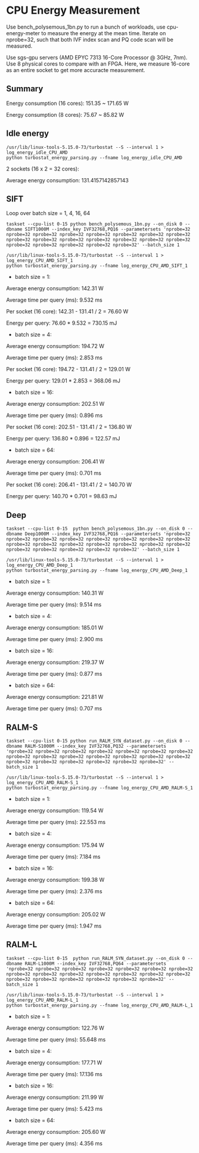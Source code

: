 # CPU Energy Measurement

Use bench_polysemous_1bn.py to run a bunch of workloads, use cpu-energy-meter to measure the energy at the mean time. Iterate on nprobe=32, such that both IVF index scan and PQ code scan will be measured.

Use sgs-gpu servers (AMD EPYC 7313 16-Core Processor @ 3GHz, 7nm). Use 8 physical cores to compare with an FPGA. Here, we measure 16-core as an entire socket to get more accuracte measurement.

## Summary

Energy consumption (16 cores): 151.35 ~ 171.65 W

Energy consumption (8 cores): 75.67 ~ 85.82 W

## Idle energy

```
/usr/lib/linux-tools-5.15.0-73/turbostat --S --interval 1 > log_energy_idle_CPU_AMD
python turbostat_energy_parsing.py --fname log_energy_idle_CPU_AMD
```

2 sockets (16 x 2 = 32 cores):

Average energy consumption:  131.4157142857143

## SIFT

Loop over batch size = 1, 4, 16, 64

```
taskset --cpu-list 0-15 python bench_polysemous_1bn.py --on_disk 0 --dbname SIFT1000M --index_key IVF32768,PQ16 --parametersets 'nprobe=32 nprobe=32 nprobe=32 nprobe=32 nprobe=32 nprobe=32 nprobe=32 nprobe=32 nprobe=32 nprobe=32 nprobe=32 nprobe=32 nprobe=32 nprobe=32 nprobe=32 nprobe=32 nprobe=32 nprobe=32 nprobe=32 nprobe=32' --batch_size 1

/usr/lib/linux-tools-5.15.0-73/turbostat --S --interval 1 > log_energy_CPU_AMD_SIFT_1
python turbostat_energy_parsing.py --fname log_energy_CPU_AMD_SIFT_1 
```

* batch size = 1: 

Average energy consumption: 142.31 W

Average time per query (ms): 9.532 ms

Per socket (16 core): 142.31 - 131.41 / 2 = 76.60 W

Energy per query:  76.60 * 9.532 = 730.15 mJ

* batch size = 4: 

Average energy consumption: 194.72 W

Average time per query (ms): 2.853 ms

Per socket (16 core): 194.72 - 131.41 / 2 = 129.01 W

Energy per query:  129.01 * 2.853 = 368.06 mJ

* batch size = 16: 

Average energy consumption: 202.51 W

Average time per query (ms): 0.896 ms

Per socket (16 core): 202.51 - 131.41 / 2 = 136.80 W

Energy per query:  136.80 * 0.896 = 122.57 mJ

* batch size = 64: 

Average energy consumption: 206.41 W

Average time per query (ms): 0.701 ms

Per socket (16 core): 206.41 - 131.41 / 2 = 140.70 W

Energy per query:  140.70 * 0.701 = 98.63 mJ

## Deep

```
taskset --cpu-list 0-15  python bench_polysemous_1bn.py --on_disk 0 --dbname Deep1000M --index_key IVF32768,PQ16 --parametersets 'nprobe=32 nprobe=32 nprobe=32 nprobe=32 nprobe=32 nprobe=32 nprobe=32 nprobe=32 nprobe=32 nprobe=32 nprobe=32 nprobe=32 nprobe=32 nprobe=32 nprobe=32 nprobe=32 nprobe=32 nprobe=32 nprobe=32 nprobe=32' --batch_size 1

/usr/lib/linux-tools-5.15.0-73/turbostat --S --interval 1 > log_energy_CPU_AMD_Deep_1
python turbostat_energy_parsing.py --fname log_energy_CPU_AMD_Deep_1 
```

* batch size = 1: 

Average energy consumption: 140.31 W

Average time per query (ms): 9.514 ms

* batch size = 4: 

Average energy consumption: 185.01 W

Average time per query (ms): 2.900 ms


* batch size = 16: 

Average energy consumption: 219.37 W

Average time per query (ms): 0.877 ms

* batch size = 64: 

Average energy consumption: 221.81 W

Average time per query (ms): 0.707 ms


## RALM-S 


```
taskset --cpu-list 0-15 python run_RALM_SYN_dataset.py --on_disk 0 --dbname RALM-S1000M --index_key IVF32768,PQ32 --parametersets  'nprobe=32 nprobe=32 nprobe=32 nprobe=32 nprobe=32 nprobe=32 nprobe=32 nprobe=32 nprobe=32 nprobe=32 nprobe=32 nprobe=32 nprobe=32 nprobe=32 nprobe=32 nprobe=32 nprobe=32 nprobe=32 nprobe=32 nprobe=32' --batch_size 1

/usr/lib/linux-tools-5.15.0-73/turbostat --S --interval 1 > log_energy_CPU_AMD_RALM-S_1
python turbostat_energy_parsing.py --fname log_energy_CPU_AMD_RALM-S_1
```

* batch size = 1: 

Average energy consumption: 119.54 W

Average time per query (ms): 22.553 ms

* batch size = 4: 

Average energy consumption: 175.94 W

Average time per query (ms): 7.184 ms

* batch size = 16: 

Average energy consumption: 199.38 W

Average time per query (ms): 2.376 ms

* batch size = 64: 

Average energy consumption: 205.02 W

Average time per query (ms): 1.947 ms



## RALM-L 

```
taskset --cpu-list 0-15  python run_RALM_SYN_dataset.py --on_disk 0 --dbname RALM-L1000M --index_key IVF32768,PQ64 --parametersets 'nprobe=32 nprobe=32 nprobe=32 nprobe=32 nprobe=32 nprobe=32 nprobe=32 nprobe=32 nprobe=32 nprobe=32 nprobe=32 nprobe=32 nprobe=32 nprobe=32 nprobe=32 nprobe=32 nprobe=32 nprobe=32 nprobe=32 nprobe=32' --batch_size 1

/usr/lib/linux-tools-5.15.0-73/turbostat --S --interval 1 > log_energy_CPU_AMD_RALM-L_1
python turbostat_energy_parsing.py --fname log_energy_CPU_AMD_RALM-L_1
```

* batch size = 1: 

Average energy consumption: 122.76 W

Average time per query (ms): 55.648 ms

* batch size = 4: 

Average energy consumption: 177.71 W

Average time per query (ms): 17.136 ms

* batch size = 16: 

Average energy consumption: 211.99 W

Average time per query (ms): 5.423 ms

* batch size = 64: 

Average energy consumption: 205.60 W

Average time per query (ms): 4.356 ms

